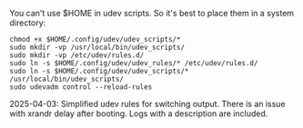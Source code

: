 You can't use $HOME in udev scripts. So it's best to place them in a system directory:

```
chmod +x $HOME/.config/udev/udev_scripts/*
sudo mkdir -vp /usr/local/bin/udev_scripts/
sudo mkdir -vp /etc/udev/rules.d/
sudo ln -s $HOME/.config/udev/udev_rules/* /etc/udev/rules.d/
sudo ln -s $HOME/.config/udev/udev_scripts/* /usr/local/bin/udev_scripts/
sudo udevadm control --reload-rules
```

2025-04-03: Simplified udev rules for switching output. There is an issue with xrandr delay after booting. Logs with a description are included.

